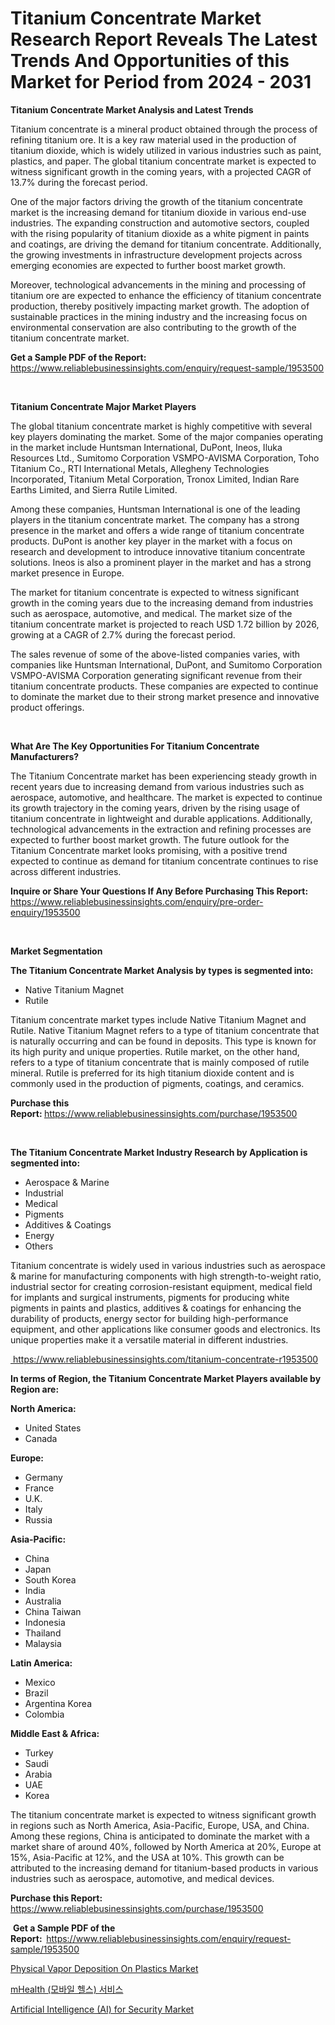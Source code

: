 <p><h1>Titanium Concentrate Market Research Report Reveals The Latest Trends And Opportunities of this Market for Period from 2024 - 2031</h1></p><p><strong>Titanium Concentrate Market Analysis and Latest Trends</strong></p>
<p><p>Titanium concentrate is a mineral product obtained through the process of refining titanium ore. It is a key raw material used in the production of titanium dioxide, which is widely utilized in various industries such as paint, plastics, and paper. The global titanium concentrate market is expected to witness significant growth in the coming years, with a projected CAGR of 13.7% during the forecast period.</p><p>One of the major factors driving the growth of the titanium concentrate market is the increasing demand for titanium dioxide in various end-use industries. The expanding construction and automotive sectors, coupled with the rising popularity of titanium dioxide as a white pigment in paints and coatings, are driving the demand for titanium concentrate. Additionally, the growing investments in infrastructure development projects across emerging economies are expected to further boost market growth.</p><p>Moreover, technological advancements in the mining and processing of titanium ore are expected to enhance the efficiency of titanium concentrate production, thereby positively impacting market growth. The adoption of sustainable practices in the mining industry and the increasing focus on environmental conservation are also contributing to the growth of the titanium concentrate market.</p></p>
<p><strong>Get a Sample PDF of the Report:&nbsp;</strong> <a href="https://www.reliablebusinessinsights.com/enquiry/request-sample/1953500">https://www.reliablebusinessinsights.com/enquiry/request-sample/1953500</a></p>
<p>&nbsp;</p>
<p><strong>Titanium Concentrate Major Market Players</strong></p>
<p><p>The global titanium concentrate market is highly competitive with several key players dominating the market. Some of the major companies operating in the market include Huntsman International, DuPont, Ineos, Iluka Resources Ltd., Sumitomo Corporation VSMPO-AVISMA Corporation, Toho Titanium Co., RTI International Metals, Allegheny Technologies Incorporated, Titanium Metal Corporation, Tronox Limited, Indian Rare Earths Limited, and Sierra Rutile Limited.</p><p>Among these companies, Huntsman International is one of the leading players in the titanium concentrate market. The company has a strong presence in the market and offers a wide range of titanium concentrate products. DuPont is another key player in the market with a focus on research and development to introduce innovative titanium concentrate solutions. Ineos is also a prominent player in the market and has a strong market presence in Europe.</p><p>The market for titanium concentrate is expected to witness significant growth in the coming years due to the increasing demand from industries such as aerospace, automotive, and medical. The market size of the titanium concentrate market is projected to reach USD 1.72 billion by 2026, growing at a CAGR of 2.7% during the forecast period.</p><p>The sales revenue of some of the above-listed companies varies, with companies like Huntsman International, DuPont, and Sumitomo Corporation VSMPO-AVISMA Corporation generating significant revenue from their titanium concentrate products. These companies are expected to continue to dominate the market due to their strong market presence and innovative product offerings.</p></p>
<p>&nbsp;</p>
<p><strong>What Are The Key Opportunities For Titanium Concentrate Manufacturers?</strong></p>
<p><p>The Titanium Concentrate market has been experiencing steady growth in recent years due to increasing demand from various industries such as aerospace, automotive, and healthcare. The market is expected to continue its growth trajectory in the coming years, driven by the rising usage of titanium concentrate in lightweight and durable applications. Additionally, technological advancements in the extraction and refining processes are expected to further boost market growth. The future outlook for the Titanium Concentrate market looks promising, with a positive trend expected to continue as demand for titanium concentrate continues to rise across different industries.</p></p>
<p><strong>Inquire or Share Your Questions If Any Before Purchasing This Report:</strong> <a href="https://www.reliablebusinessinsights.com/enquiry/pre-order-enquiry/1953500">https://www.reliablebusinessinsights.com/enquiry/pre-order-enquiry/1953500</a></p>
<p>&nbsp;</p>
<p><strong>Market Segmentation</strong></p>
<p><strong>The Titanium Concentrate Market Analysis by types is segmented into:</strong></p>
<p><ul><li>Native Titanium Magnet</li><li>Rutile</li></ul></p>
<p><p>Titanium concentrate market types include Native Titanium Magnet and Rutile. Native Titanium Magnet refers to a type of titanium concentrate that is naturally occurring and can be found in deposits. This type is known for its high purity and unique properties. Rutile market, on the other hand, refers to a type of titanium concentrate that is mainly composed of rutile mineral. Rutile is preferred for its high titanium dioxide content and is commonly used in the production of pigments, coatings, and ceramics.</p></p>
<p><strong>Purchase this Report:&nbsp;</strong><a href="https://www.reliablebusinessinsights.com/purchase/1953500">https://www.reliablebusinessinsights.com/purchase/1953500</a></p>
<p>&nbsp;</p>
<p><strong>The Titanium Concentrate Market Industry Research by Application is segmented into:</strong></p>
<p><ul><li>Aerospace & Marine</li><li>Industrial</li><li>Medical</li><li>Pigments</li><li>Additives & Coatings</li><li>Energy</li><li>Others</li></ul></p>
<p><p>Titanium concentrate is widely used in various industries such as aerospace & marine for manufacturing components with high strength-to-weight ratio, industrial sector for creating corrosion-resistant equipment, medical field for implants and surgical instruments, pigments for producing white pigments in paints and plastics, additives & coatings for enhancing the durability of products, energy sector for building high-performance equipment, and other applications like consumer goods and electronics. Its unique properties make it a versatile material in different industries.</p></p>
<p><a href="https://www.reliablebusinessinsights.com/titanium-concentrate-r1953500">&nbsp;https://www.reliablebusinessinsights.com/titanium-concentrate-r1953500</a></p>
<p><strong>In terms of Region, the Titanium Concentrate Market Players available by Region are:</strong></p>
<p>
    <p> <strong> North America: </strong>
        <ul>
            <li>United States</li>
            <li>Canada</li>
        </ul>
        </p> 
    <p> <strong> Europe: </strong>
        <ul>
            <li>Germany</li>
            <li>France</li>
            <li>U.K.</li>
            <li>Italy</li>
            <li>Russia</li>
        </ul>
        </p> 
    <p> <strong> Asia-Pacific: </strong>
        <ul>
            <li>China</li>
            <li>Japan</li>
            <li>South Korea</li>
            <li>India</li>
            <li>Australia</li>
            <li>China Taiwan</li>
            <li>Indonesia</li>
            <li>Thailand</li>
            <li>Malaysia</li>
        </ul>
        </p> 
    <p> <strong> Latin America: </strong>
        <ul>
            <li>Mexico</li>
            <li>Brazil</li>
            <li>Argentina Korea</li>
            <li>Colombia</li>
        </ul>
        </p> 
    <p> <strong> Middle East & Africa: </strong>
        <ul>
            <li>Turkey</li>
            <li>Saudi</li>
            <li>Arabia</li>
            <li>UAE</li>
            <li>Korea</li>
        </ul>
    </p>
    </p>
<p><p>The titanium concentrate market is expected to witness significant growth in regions such as North America, Asia-Pacific, Europe, USA, and China. Among these regions, China is anticipated to dominate the market with a market share of around 40%, followed by North America at 20%, Europe at 15%, Asia-Pacific at 12%, and the USA at 10%. This growth can be attributed to the increasing demand for titanium-based products in various industries such as aerospace, automotive, and medical devices.</p></p>
<p><strong>Purchase this Report: </strong><a href="https://www.reliablebusinessinsights.com/purchase/1953500">https://www.reliablebusinessinsights.com/purchase/1953500</a></p>
<p>&nbsp;<strong>Get a Sample PDF of the Report:&nbsp;&nbsp;</strong><a href="https://www.reliablebusinessinsights.com/enquiry/request-sample/1953500">https://www.reliablebusinessinsights.com/enquiry/request-sample/1953500</a></p>
<p><strong></strong></p>
<p><p><a href="https://github.com/sarohimweaach77/Market-Research-Report-List-1/blob/main/physical-vapor-deposition-on-plastics-market.md">Physical Vapor Deposition On Plastics Market</a></p><p><a href="https://medium.com/@boydsmitham726/mhealth-mobile-health-%EC%84%9C%EB%B9%84%EC%8A%A4-%EC%8B%9C%EC%9E%A5-%EB%B6%84%EC%84%9D-%EA%B8%80%EB%A1%9C%EB%B2%8C-%EC%82%B0%EC%97%85-%EC%A0%84%EB%A7%9D-%EB%B0%8F-%EC%98%88%EC%B8%A1-2024%EB%85%84%EB%B6%80%ED%84%B0-2031%EB%85%84-a233415d6f5b">mHealth (모바일 헬스) 서비스</a></p><p><a href="https://github.com/ajiariaa/Market-Research-Report-List-1/blob/main/artificial-intelligence-ai-for-security-market.md">Artificial Intelligence (AI) for Security Market</a></p></p>